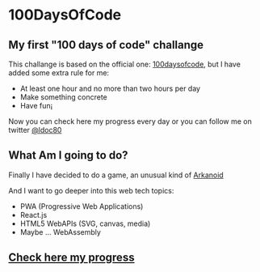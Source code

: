 # 100DaysOfCode
## My first "100 days of code" challange

This challange is based on the official one: [100daysofcode](http://www.100daysofcode.com), but I have added some extra rule for me: 

* At least one hour and no more than two hours per day
* Make something concrete
* Have fun¡

Now you can check here my progress every day or you can follow me on twitter [@ldoc80](https://twitter.com/ldoc80)

## What Am I going to do?

Finally I have decided to do a game, an unusual kind of [Arkanoid](https://es.wikipedia.org/wiki/Arkanoid) 

And I want to go deeper into this web tech topics:

* PWA (Progressive Web Applications)
* React.js
* HTML5 WebAPIs (SVG, canvas, media)
* Maybe ... WebAssembly

## [Check here my progress](https://github.com/ldoc/100DaysOfCode/blob/master/PROGRESS.md)
